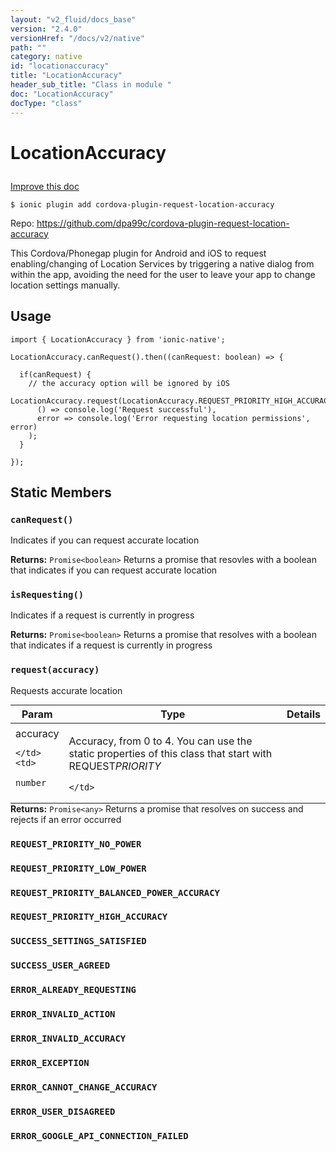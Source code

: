```yaml
---
layout: "v2_fluid/docs_base"
version: "2.4.0"
versionHref: "/docs/v2/native"
path: ""
category: native
id: "locationaccuracy"
title: "LocationAccuracy"
header_sub_title: "Class in module "
doc: "LocationAccuracy"
docType: "class"
---
```








<h1 class="api-title">
  
  LocationAccuracy
  

  

  </h1>

<a class="improve-v2-docs" href="http://github.com/driftyco/ionic-native/edit/master/src/plugins/location-accuracy.ts#L0">
  Improve this doc
</a>



<!-- decorators -->





<pre><code>$ ionic plugin add cordova-plugin-request-location-accuracy</code></pre>
<p>Repo:
  <a href="https://github.com/dpa99c/cordova-plugin-request-location-accuracy">
    https://github.com/dpa99c/cordova-plugin-request-location-accuracy
  </a>
</p>

<!-- description -->

<p>This Cordova/Phonegap plugin for Android and iOS to request enabling/changing of Location Services by triggering a native dialog from within the app, avoiding the need for the user to leave your app to change location settings manually.</p>



<!-- if doc.decorators -->

<!-- @usage tag -->

<h2>Usage</h2>

<pre><code>import { LocationAccuracy } from &#39;ionic-native&#39;;

LocationAccuracy.canRequest().then((canRequest: boolean) =&gt; {

  if(canRequest) {
    // the accuracy option will be ignored by iOS
    LocationAccuracy.request(LocationAccuracy.REQUEST_PRIORITY_HIGH_ACCURACY).then(
      () =&gt; console.log(&#39;Request successful&#39;),
      error =&gt; console.log(&#39;Error requesting location permissions&#39;, error)
    );
  }

});
</code></pre>




<!-- @property tags -->


<h2>Static Members</h2>

<div id="canRequest"></div>
<h3><code>canRequest()</code>
  
</h3>


Indicates if you can request accurate location






<div class="return-value" markdown="1">
  <i class="icon ion-arrow-return-left"></i>
  <b>Returns:</b> 
<code>Promise&lt;boolean&gt;</code> Returns a promise that resovles with a boolean that indicates if you can request accurate location
</div>



<div id="isRequesting"></div>
<h3><code>isRequesting()</code>
  
</h3>


Indicates if a request is currently in progress






<div class="return-value" markdown="1">
  <i class="icon ion-arrow-return-left"></i>
  <b>Returns:</b> 
<code>Promise&lt;boolean&gt;</code> Returns a promise that resolves with a boolean that indicates if a request is currently in progress
</div>



<div id="request"></div>
<h3><code>request(accuracy)</code>
  
</h3>




Requests accurate location


<table class="table param-table" style="margin:0;">
  <thead>
  <tr>
    <th>Param</th>
    <th>Type</th>
    <th>Details</th>
  </tr>
  </thead>
  <tbody>
  
  <tr>
    <td>
      accuracy
      
      
    </td>
    <td>
      
<code>number</code>
    </td>
    <td>
      <p>Accuracy, from 0 to 4. You can use the static properties of this class that start with REQUEST<em>PRIORITY</em></p>

      
    </td>
  </tr>
  
  </tbody>
</table>





<div class="return-value" markdown="1">
  <i class="icon ion-arrow-return-left"></i>
  <b>Returns:</b> 
<code>Promise&lt;any&gt;</code> Returns a promise that resolves on success and rejects if an error occurred
</div>



<div id="REQUEST_PRIORITY_NO_POWER"></div>
<h3><code>REQUEST_PRIORITY_NO_POWER</code>
  
</h3>











<div id="REQUEST_PRIORITY_LOW_POWER"></div>
<h3><code>REQUEST_PRIORITY_LOW_POWER</code>
  
</h3>











<div id="REQUEST_PRIORITY_BALANCED_POWER_ACCURACY"></div>
<h3><code>REQUEST_PRIORITY_BALANCED_POWER_ACCURACY</code>
  
</h3>











<div id="REQUEST_PRIORITY_HIGH_ACCURACY"></div>
<h3><code>REQUEST_PRIORITY_HIGH_ACCURACY</code>
  
</h3>











<div id="SUCCESS_SETTINGS_SATISFIED"></div>
<h3><code>SUCCESS_SETTINGS_SATISFIED</code>
  
</h3>











<div id="SUCCESS_USER_AGREED"></div>
<h3><code>SUCCESS_USER_AGREED</code>
  
</h3>











<div id="ERROR_ALREADY_REQUESTING"></div>
<h3><code>ERROR_ALREADY_REQUESTING</code>
  
</h3>











<div id="ERROR_INVALID_ACTION"></div>
<h3><code>ERROR_INVALID_ACTION</code>
  
</h3>











<div id="ERROR_INVALID_ACCURACY"></div>
<h3><code>ERROR_INVALID_ACCURACY</code>
  
</h3>











<div id="ERROR_EXCEPTION"></div>
<h3><code>ERROR_EXCEPTION</code>
  
</h3>











<div id="ERROR_CANNOT_CHANGE_ACCURACY"></div>
<h3><code>ERROR_CANNOT_CHANGE_ACCURACY</code>
  
</h3>











<div id="ERROR_USER_DISAGREED"></div>
<h3><code>ERROR_USER_DISAGREED</code>
  
</h3>











<div id="ERROR_GOOGLE_API_CONNECTION_FAILED"></div>
<h3><code>ERROR_GOOGLE_API_CONNECTION_FAILED</code>
  
</h3>












<!-- methods on the class -->



<!-- other classes -->

<!-- end other classes -->

<!-- interfaces -->

<!-- end interfaces -->

<!-- related link --><!-- end content block -->


<!-- end body block -->

